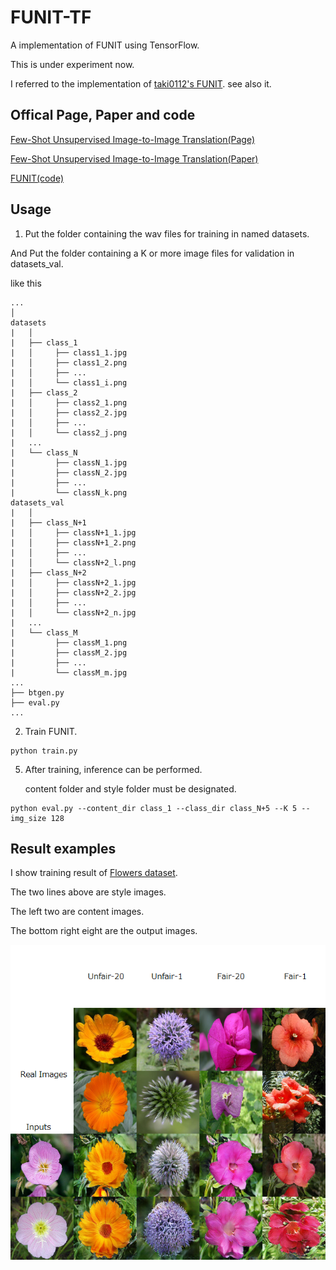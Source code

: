 # FUNIT-TF
A implementation of FUNIT using TensorFlow.

This is under experiment now.

I referred to the implementation of [taki0112's FUNIT](https://github.com/taki0112/FUNIT-Tensorflow). see also it.

## Offical Page, Paper and code

[Few-Shot Unsupervised Image-to-Image Translation(Page)](https://nvlabs.github.io/FUNIT/)

[Few-Shot Unsupervised Image-to-Image Translation(Paper)](https://arxiv.org/abs/1905.01723)

[FUNIT(code)](https://github.com/NVlabs/FUNIT)

## Usage
1. Put the folder containing the wav files for training in named datasets.

  And Put the folder containing a K or more image files for validation in datasets_val.
 
  like this

```
...
│
datasets
|   │
|   ├── class_1
|   │     ├── class1_1.jpg
|   │     ├── class1_2.png
|   │     ├── ...
|   │     └── class1_i.png
|   ├── class_2
|   │     ├── class2_1.png
|   │     ├── class2_2.jpg
|   │     ├── ...
|   │     └── class2_j.png 
|   ...
|   └── class_N
|         ├── classN_1.jpg
|         ├── classN_2.jpg
|         ├── ...
|         └── classN_k.png    
datasets_val
|   │
|   ├── class_N+1
|   │     ├── classN+1_1.jpg
|   │     ├── classN+1_2.png
|   │     ├── ...
|   │     └── classN+2_l.png
|   ├── class_N+2
|   │     ├── classN+2_1.jpg
|   │     ├── classN+2_2.jpg
|   │     ├── ...
|   │     └── classN+2_n.jpg 
|   ...
|   └── class_M
|         ├── classM_1.png
|         ├── classM_2.jpg
|         ├── ...
|         └── classM_m.jpg 
...
├── btgen.py     
├── eval.py
...
```

2. Train FUNIT.

```
python train.py
```

5. After training, inference can be performed.

   content folder and style folder must be designated.
  


```
python eval.py --content_dir class_1 --class_dir class_N+5 --K 5 --img_size 128
```

## Result examples
I show training result of [Flowers dataset](https://www.robots.ox.ac.uk/~vgg/data/flowers/).

The two lines above are style images.

The left two are content images.

The bottom right eight are the output images.

<img src = 'examples/flowers.png' width = '640px'>
